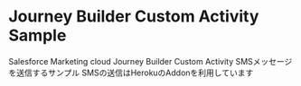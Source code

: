 # Journey Builder Custom Activity Sample

Salesforce Marketing cloud Journey Builder Custom Activity
SMSメッセージを送信するサンプル
SMSの送信はHerokuのAddonを利用しています

